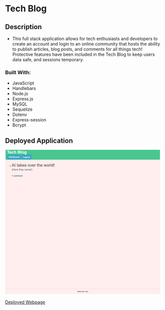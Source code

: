 # Tech Blog

## Description

- This full stack application allows for tech enthusiasts and developers to create an account and login to an online community that hosts the ability to publish articles, blog posts, and comments for all things tech! Protective features have been included in the Tech Blog to keep users data safe, and sessions temporary. 

### Built With:

- JavaScript
- Handlebars
- Node.js
- Express.js
- MySQL
- Sequelize
- Dotenv
- Express-session 
- Bcrypt

## Deployed Application

![image of webpage](https://github.com/cheryljcruz/tech-blog/blob/main/public/stylesheets/images/quiet-refuge-87724.herokuapp.com_.png)

[Deployed Webpage](https://quiet-refuge-87724.herokuapp.com/)


